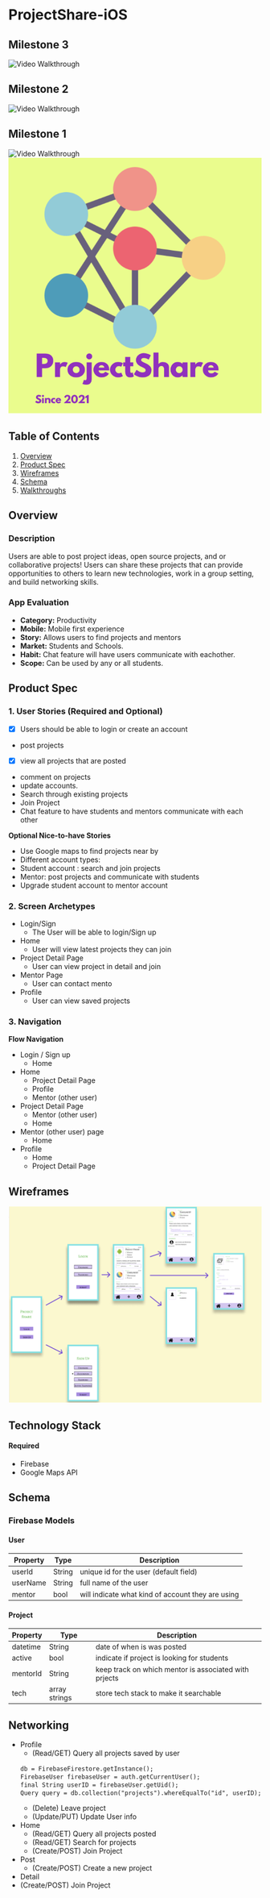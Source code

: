 # ProjectShare-iOS
## Milestone 3
<img src='http://g.recordit.co/2v6FNbSENk.gif' title='Video Walkthrough' width='' alt='Video Walkthrough' />

## Milestone 2
<img src='http://g.recordit.co/mBbXhovoeo.gif' title='Video Walkthrough' width='' alt='Video Walkthrough' />

## Milestone 1
<img src='http://g.recordit.co/ntW5a3JdGy.gif' title='Video Walkthrough' width='' alt='Video Walkthrough' />

<img src='https://github.com/larafonse/Project03-Group5/blob/main/img/project_share_logo.png' title='Video Walkthrough' width='' alt='Video Walkthrough' />

## Table of Contents
1. [Overview](#Overview)
2. [Product Spec](#Product-Spec)
3. [Wireframes](#Wireframes)
4. [Schema](#Schema)
5. [Walkthroughs](#Walkthroughs)

## Overview

### Description
Users are able to post project ideas, open source projects, and or collaborative projects! Users can share these projects that can provide opportunities to others to learn new technologies, work in a group setting, and build networking skills.

### App Evaluation
- **Category:** Productivity
- **Mobile:** Mobile first experience
- **Story:** Allows users to find projects and mentors
- **Market:** Students and Schools.
- **Habit:** Chat feature will have users communicate with eachother.
- **Scope:** Can be used by any or all students.

## Product Spec

### 1. User Stories (Required and Optional)
* [x] Users should be able to login or create an account
* post projects
* [x] view all projects that are posted
* comment on projects
* update accounts.
* Search through existing projects
* Join Project
* Chat feature to have students and mentors communicate with each other


**Optional Nice-to-have Stories**
* Use Google maps to find projects near by
* Different account types:
* Student account : search and join projects
* Mentor: post projects and communicate with students
* Upgrade student account to mentor account

### 2. Screen Archetypes

* Login/Sign 
   * The User will be able to login/Sign up
* Home 
   * User will view latest projects they can join
* Project Detail Page
    * User can view project in detail and join
* Mentor Page 
    * User can contact mento
* Profile
    * User can view saved projects


### 3. Navigation

**Flow Navigation**

* Login / Sign up 
   * Home
* Home 
   * Project Detail Page
   * Profile
   * Mentor (other user)
* Project Detail Page
   * Mentor (other user)
   * Home
* Mentor (other user) page
   * Home
* Profile 
  * Home
  * Project Detail Page

  

## Wireframes
<img src = 'https://github.com/larafonse/Project03-Group5/raw/main/img/Project03Wireframe.png'>

## Technology Stack

#### Required
* Firebase
* Google Maps API	


## Schema 

### Firebase Models
#### User 

   | Property      | Type     | Description |
   | ------------- | -------- | ------------|
   | userId        | String   | unique id for the user (default field) |
   | userName      | String   | full name of the user |
   | mentor | bool | will indicate what kind of account they are using|
   
#### Project
   | Property      | Type     | Description |
   | ------------- | -------- | ------------|
   | datetime        | String   | date of when is was posted |
   | active | bool | indicate if project is looking for students|
   | mentorId      | String   | keep track on which mentor is associated with prjects |
   | tech  | array strings | store tech stack to make it searchable |
   
      
## Networking
- Profile 
  - (Read/GET) Query all projects saved by user
  ```FirebaseAuth auth = FirebaseAuth.getInstance();
  db = FirebaseFirestore.getInstance();
  FirebaseUser firebaseUser = auth.getCurrentUser();
  final String userID = firebaseUser.getUid();
  Query query = db.collection("projects").whereEqualTo("id", userID);
  ```
  - (Delete) Leave project
  - (Update/PUT) Update User info
- Home
  - (Read/GET) Query all projects posted 
  - (Read/GET) Search for projects
  - (Create/POST) Join Project
- Post
  - (Create/POST) Create a new project
 - Detail
  - (Create/POST) Join Project
  
